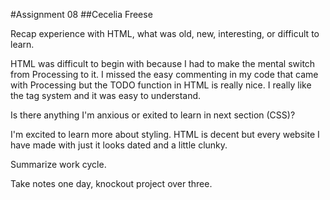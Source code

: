 #Assignment 08
##Cecelia Freese

Recap experience with HTML, what was old, new, interesting, or difficult to learn.

HTML was difficult to begin with because I had to make the mental switch from Processing to it. I missed the easy commenting in my code that came with Processing but the TODO function in HTML is really nice. I really like the tag system and it was easy to understand.

Is there anything I'm anxious or exited to learn in next section (CSS)?

I'm excited to learn more about styling. HTML is decent but every website I have made with just it looks dated and a little clunky.

Summarize work cycle.

Take notes one day, knockout project over three. 
